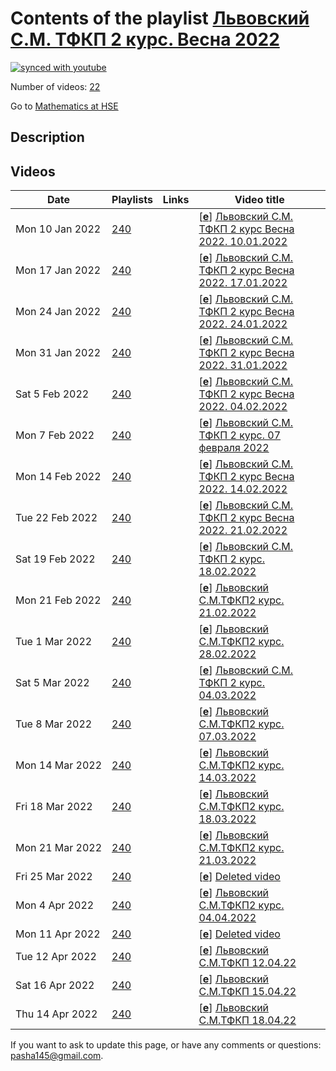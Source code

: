 # Contents of the playlist [Львовский С.М.  ТФКП  2 курс. Весна 2022](https://www.youtube.com/playlist?list=PLq3E5oubNNoBCR9xbG4NNzR0ZU80qDSWq)

[![synced with youtube](https://img.shields.io/github/last-commit/mathphysschool/mathphysschool.github.io/autoupdate1?label=synced%20with%20youtube)](https://github.com/mathphysschool/mathphysschool.github.io/commits/autoupdate1)

Number of videos: [22](#videos)

Go to [Mathematics at HSE](../README.md)

## Description



## Videos

|Date|Playlists|Links|Video title|
|---|---|---|---|
| Mon&nbsp;10&nbsp;Jan&nbsp;2022 | [240](../playlists/240 "Львовский С.М.  ТФКП  2 курс. Весна 2022") |  | [[**e**](https://studio.youtube.com/video/z4VNiXCyh48/edit "Edit")] [Львовский С.М. ТФКП 2 курс Весна 2022. 10.01.2022](https://www.youtube.com/watch?v=z4VNiXCyh48&list=PLq3E5oubNNoBCR9xbG4NNzR0ZU80qDSWq) |
| Mon&nbsp;17&nbsp;Jan&nbsp;2022 | [240](../playlists/240 "Львовский С.М.  ТФКП  2 курс. Весна 2022") |  | [[**e**](https://studio.youtube.com/video/VgOmsifLAe4/edit "Edit")] [Львовский С.М. ТФКП 2 курс Весна 2022. 17.01.2022](https://www.youtube.com/watch?v=VgOmsifLAe4&list=PLq3E5oubNNoBCR9xbG4NNzR0ZU80qDSWq) |
| Mon&nbsp;24&nbsp;Jan&nbsp;2022 | [240](../playlists/240 "Львовский С.М.  ТФКП  2 курс. Весна 2022") |  | [[**e**](https://studio.youtube.com/video/rokKSoYZOlk/edit "Edit")] [Львовский С.М. ТФКП 2 курс Весна 2022. 24.01.2022](https://www.youtube.com/watch?v=rokKSoYZOlk&list=PLq3E5oubNNoBCR9xbG4NNzR0ZU80qDSWq) |
| Mon&nbsp;31&nbsp;Jan&nbsp;2022 | [240](../playlists/240 "Львовский С.М.  ТФКП  2 курс. Весна 2022") |  | [[**e**](https://studio.youtube.com/video/43ztutSLeyc/edit "Edit")] [Львовский С.М. ТФКП 2 курс Весна 2022. 31.01.2022](https://www.youtube.com/watch?v=43ztutSLeyc&list=PLq3E5oubNNoBCR9xbG4NNzR0ZU80qDSWq) |
| Sat&nbsp;5&nbsp;Feb&nbsp;2022 | [240](../playlists/240 "Львовский С.М.  ТФКП  2 курс. Весна 2022") |  | [[**e**](https://studio.youtube.com/video/1Fbl2tzVp6s/edit "Edit")] [Львовский С.М. ТФКП 2 курс Весна 2022. 04.02.2022](https://www.youtube.com/watch?v=1Fbl2tzVp6s&list=PLq3E5oubNNoBCR9xbG4NNzR0ZU80qDSWq) |
| Mon&nbsp;7&nbsp;Feb&nbsp;2022 | [240](../playlists/240 "Львовский С.М.  ТФКП  2 курс. Весна 2022") |  | [[**e**](https://studio.youtube.com/video/ZjmMaTsS8kc/edit "Edit")] [Львовский С.М. ТФКП 2 курс. 07 февраля 2022](https://www.youtube.com/watch?v=ZjmMaTsS8kc&list=PLq3E5oubNNoBCR9xbG4NNzR0ZU80qDSWq) |
| Mon&nbsp;14&nbsp;Feb&nbsp;2022 | [240](../playlists/240 "Львовский С.М.  ТФКП  2 курс. Весна 2022") |  | [[**e**](https://studio.youtube.com/video/wi-qyR3_xYo/edit "Edit")] [Львовский С.М. ТФКП 2 курс Весна 2022. 14.02.2022](https://www.youtube.com/watch?v=wi-qyR3_xYo&list=PLq3E5oubNNoBCR9xbG4NNzR0ZU80qDSWq) |
| Tue&nbsp;22&nbsp;Feb&nbsp;2022 | [240](../playlists/240 "Львовский С.М.  ТФКП  2 курс. Весна 2022") |  | [[**e**](https://studio.youtube.com/video/ZEj1EN67A-0/edit "Edit")] [Львовский С.М. ТФКП 2 курс Весна 2022. 21.02.2022](https://www.youtube.com/watch?v=ZEj1EN67A-0&list=PLq3E5oubNNoBCR9xbG4NNzR0ZU80qDSWq) |
| Sat&nbsp;19&nbsp;Feb&nbsp;2022 | [240](../playlists/240 "Львовский С.М.  ТФКП  2 курс. Весна 2022") |  | [[**e**](https://studio.youtube.com/video/e_itMDXfeAU/edit "Edit")] [Львовский С.М. ТФКП 2 курс. 18.02.2022](https://www.youtube.com/watch?v=e_itMDXfeAU&list=PLq3E5oubNNoBCR9xbG4NNzR0ZU80qDSWq) |
| Mon&nbsp;21&nbsp;Feb&nbsp;2022 | [240](../playlists/240 "Львовский С.М.  ТФКП  2 курс. Весна 2022") |  | [[**e**](https://studio.youtube.com/video/mna8CrJ7uno/edit "Edit")] [Львовский С.М.ТФКП2 курс. 21.02.2022](https://www.youtube.com/watch?v=mna8CrJ7uno&list=PLq3E5oubNNoBCR9xbG4NNzR0ZU80qDSWq) |
| Tue&nbsp;1&nbsp;Mar&nbsp;2022 | [240](../playlists/240 "Львовский С.М.  ТФКП  2 курс. Весна 2022") |  | [[**e**](https://studio.youtube.com/video/5DnvBGry-IA/edit "Edit")] [Львовский С.М.ТФКП2 курс. 28.02.2022](https://www.youtube.com/watch?v=5DnvBGry-IA&list=PLq3E5oubNNoBCR9xbG4NNzR0ZU80qDSWq) |
| Sat&nbsp;5&nbsp;Mar&nbsp;2022 | [240](../playlists/240 "Львовский С.М.  ТФКП  2 курс. Весна 2022") |  | [[**e**](https://studio.youtube.com/video/cYZmB7UAvf8/edit "Edit")] [Львовский С.М. ТФКП 2 курс. 04.03.2022](https://www.youtube.com/watch?v=cYZmB7UAvf8&list=PLq3E5oubNNoBCR9xbG4NNzR0ZU80qDSWq) |
| Tue&nbsp;8&nbsp;Mar&nbsp;2022 | [240](../playlists/240 "Львовский С.М.  ТФКП  2 курс. Весна 2022") |  | [[**e**](https://studio.youtube.com/video/fMfxGg99GWo/edit "Edit")] [Львовский С.М.ТФКП2 курс. 07.03.2022](https://www.youtube.com/watch?v=fMfxGg99GWo&list=PLq3E5oubNNoBCR9xbG4NNzR0ZU80qDSWq) |
| Mon&nbsp;14&nbsp;Mar&nbsp;2022 | [240](../playlists/240 "Львовский С.М.  ТФКП  2 курс. Весна 2022") |  | [[**e**](https://studio.youtube.com/video/828D0sudxpQ/edit "Edit")] [Львовский С.М.ТФКП2 курс. 14.03.2022](https://www.youtube.com/watch?v=828D0sudxpQ&list=PLq3E5oubNNoBCR9xbG4NNzR0ZU80qDSWq) |
| Fri&nbsp;18&nbsp;Mar&nbsp;2022 | [240](../playlists/240 "Львовский С.М.  ТФКП  2 курс. Весна 2022") |  | [[**e**](https://studio.youtube.com/video/_NOAkjshbvY/edit "Edit")] [Львовский С.М.ТФКП2 курс. 18.03.2022](https://www.youtube.com/watch?v=_NOAkjshbvY&list=PLq3E5oubNNoBCR9xbG4NNzR0ZU80qDSWq) |
| Mon&nbsp;21&nbsp;Mar&nbsp;2022 | [240](../playlists/240 "Львовский С.М.  ТФКП  2 курс. Весна 2022") |  | [[**e**](https://studio.youtube.com/video/7oyE5gEG5mY/edit "Edit")] [Львовский С.М.ТФКП2 курс. 21.03.2022](https://www.youtube.com/watch?v=7oyE5gEG5mY&list=PLq3E5oubNNoBCR9xbG4NNzR0ZU80qDSWq) |
| Fri&nbsp;25&nbsp;Mar&nbsp;2022 | [240](../playlists/240 "Львовский С.М.  ТФКП  2 курс. Весна 2022") |  | [[**e**](https://studio.youtube.com/video/fv33muGUfeI/edit "Edit")] [Deleted video](https://www.youtube.com/watch?v=fv33muGUfeI&list=PLq3E5oubNNoBCR9xbG4NNzR0ZU80qDSWq "This video is unavailable.") |
| Mon&nbsp;4&nbsp;Apr&nbsp;2022 | [240](../playlists/240 "Львовский С.М.  ТФКП  2 курс. Весна 2022") |  | [[**e**](https://studio.youtube.com/video/8cPUKtdUlps/edit "Edit")] [Львовский С.М.ТФКП2 курс. 04.04.2022](https://www.youtube.com/watch?v=8cPUKtdUlps&list=PLq3E5oubNNoBCR9xbG4NNzR0ZU80qDSWq) |
| Mon&nbsp;11&nbsp;Apr&nbsp;2022 | [240](../playlists/240 "Львовский С.М.  ТФКП  2 курс. Весна 2022") |  | [[**e**](https://studio.youtube.com/video/Zg2l_ApvGtM/edit "Edit")] [Deleted video](https://www.youtube.com/watch?v=Zg2l_ApvGtM&list=PLq3E5oubNNoBCR9xbG4NNzR0ZU80qDSWq "This video is unavailable.") |
| Tue&nbsp;12&nbsp;Apr&nbsp;2022 | [240](../playlists/240 "Львовский С.М.  ТФКП  2 курс. Весна 2022") |  | [[**e**](https://studio.youtube.com/video/jJ37CvhSMOE/edit "Edit")] [Львовский С.М.ТФКП 12.04.22](https://www.youtube.com/watch?v=jJ37CvhSMOE&list=PLq3E5oubNNoBCR9xbG4NNzR0ZU80qDSWq) |
| Sat&nbsp;16&nbsp;Apr&nbsp;2022 | [240](../playlists/240 "Львовский С.М.  ТФКП  2 курс. Весна 2022") |  | [[**e**](https://studio.youtube.com/video/-xxMEJOh88I/edit "Edit")] [Львовский С.М.ТФКП 15.04.22](https://www.youtube.com/watch?v=-xxMEJOh88I&list=PLq3E5oubNNoBCR9xbG4NNzR0ZU80qDSWq) |
| Thu&nbsp;14&nbsp;Apr&nbsp;2022 | [240](../playlists/240 "Львовский С.М.  ТФКП  2 курс. Весна 2022") |  | [[**e**](https://studio.youtube.com/video/B1GInzeezVY/edit "Edit")] [Львовский С.М.ТФКП 18.04.22](https://www.youtube.com/watch?v=B1GInzeezVY&list=PLq3E5oubNNoBCR9xbG4NNzR0ZU80qDSWq) |


 If you want to ask to update this page, or have any comments or questions: <pasha145@gmail.com>.